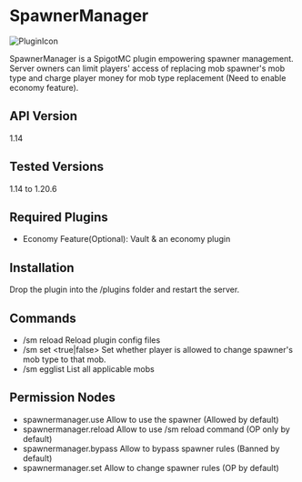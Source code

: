 # SpawnerManager

![PluginIcon](https://pic.imgdb.cn/item/66744f6cd9c307b7e97cc072.png#pic_center)

SpawnerManager is a SpigotMC plugin empowering spawner management. 
Server owners can limit players' access of replacing mob spawner's mob type and 
charge player money for mob type replacement (Need to enable economy feature). 

## API Version
1.14

## Tested Versions
1.14 to 1.20.6

## Required Plugins
- Economy Feature(Optional): Vault & an economy plugin 

## Installation
Drop the plugin into the /plugins folder and restart the server.

## Commands
- /sm reload Reload plugin config files
- /sm set <mob egg name> <true|false> Set whether player is allowed to change spawner's mob type
to that mob.
- /sm egglist List all applicable mobs

## Permission Nodes
- spawnermanager.use Allow to use the spawner (Allowed by default)
- spawnermanager.reload Allow to use /sm reload command (OP only by default)
- spawnermanager.bypass Allow to bypass spawner rules (Banned by default)
- spawnermanager.set Allow to change spawner rules (OP by default)
